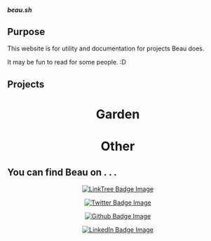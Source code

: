 <h5>beau.sh</h5>

## Purpose 

This website is for utility and documentation for projects Beau does. 

It may be fun to read for some people. :D 

## Projects 

<div align="center">
  <h1 width="100%">Garden</h1>
  <h1 width="100%">Other</h1>
</div>
<div class="rainbow-retro"></div>

<h2>You can find Beau on . . . </h2>
<div align="center">
  <p>
    <a href="https://linktr.ee/beaubouchard">
      <img src="https://img.shields.io/badge/LinkTree-FFFFFF.svg?logo=linktree&logoColor=blue" alt="LinkTree Badge Image" />
    </a>
  </p>
  <p>
    <a href="https://twitter.com/beaubouchard">
      <img src="https://img.shields.io/badge/Twitter-FFFFFF.svg?logo=twitter&logoColor=blue" alt="Twitter Badge Image" />
    </a>
  </p>
  <p>
    <a href="https://github.com/BeauBouchard/">
      <img src="https://img.shields.io/badge/Github-FFFFFF.svg?logo=github&logoColor=blue" alt="Github Badge Image" />
    </a>
  </p>
  <p>
    <a href="https://www.linkedin.com/in/beaubouchard/">
      <img src="https://img.shields.io/badge/Linkedin-FFFFFF.svg?logo=linkedin&logoColor=blue" alt="LinkedIn Badge Image" />
    </a>
  </p>
</div>


